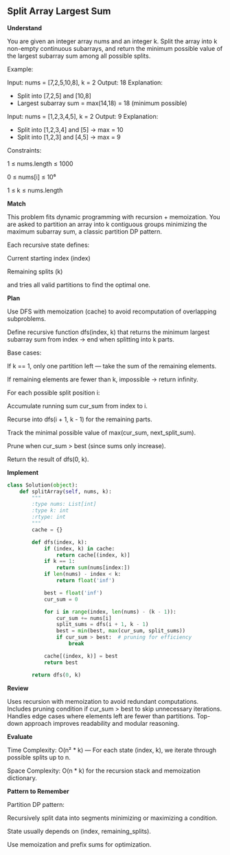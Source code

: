 ## Split Array Largest Sum

**Understand**

You are given an integer array nums and an integer k.
Split the array into k non-empty continuous subarrays, and return the minimum possible value of the largest subarray sum among all possible splits.

Example:

Input: nums = [7,2,5,10,8], k = 2
Output: 18
Explanation:

- Split into [7,2,5] and [10,8]
- Largest subarray sum = max(14,18) = 18 (minimum possible)

Input: nums = [1,2,3,4,5], k = 2
Output: 9
Explanation:

- Split into [1,2,3,4] and [5] → max = 10
- Split into [1,2,3] and [4,5] → max = 9

Constraints:

1 ≤ nums.length ≤ 1000

0 ≤ nums[i] ≤ 10⁶

1 ≤ k ≤ nums.length

**Match**

This problem fits dynamic programming with recursion + memoization.
You are asked to partition an array into k contiguous groups minimizing the maximum subarray sum, a classic partition DP pattern.

Each recursive state defines:

Current starting index (index)

Remaining splits (k)

and tries all valid partitions to find the optimal one.

**Plan**

Use DFS with memoization (cache) to avoid recomputation of overlapping subproblems.

Define recursive function dfs(index, k) that returns the minimum largest subarray sum from index → end when splitting into k parts.

Base cases:

If k == 1, only one partition left — take the sum of the remaining elements.

If remaining elements are fewer than k, impossible → return infinity.

For each possible split position i:

Accumulate running sum cur_sum from index to i.

Recurse into dfs(i + 1, k - 1) for the remaining parts.

Track the minimal possible value of max(cur_sum, next_split_sum).

Prune when cur_sum > best (since sums only increase).

Return the result of dfs(0, k).

**Implement**

```py
class Solution(object):
    def splitArray(self, nums, k):
        """
        :type nums: List[int]
        :type k: int
        :rtype: int
        """
        cache = {}

        def dfs(index, k):
            if (index, k) in cache:
                return cache[(index, k)]
            if k == 1:
                return sum(nums[index:])
            if len(nums) - index < k:
                return float('inf')

            best = float('inf')
            cur_sum = 0

            for i in range(index, len(nums) - (k - 1)):
                cur_sum += nums[i]
                split_sums = dfs(i + 1, k - 1)
                best = min(best, max(cur_sum, split_sums))
                if cur_sum > best:  # pruning for efficiency
                    break

            cache[(index, k)] = best
            return best

        return dfs(0, k)
```

**Review**

Uses recursion with memoization to avoid redundant computations.
Includes pruning condition if cur_sum > best to skip unnecessary iterations.
Handles edge cases where elements left are fewer than partitions.
Top-down approach improves readability and modular reasoning.

**Evaluate**

Time Complexity:
O(n² \* k) — For each state (index, k), we iterate through possible splits up to n.

Space Complexity:
O(n \* k) for the recursion stack and memoization dictionary.

**Pattern to Remember**

Partition DP pattern:

Recursively split data into segments minimizing or maximizing a condition.

State usually depends on (index, remaining_splits).

Use memoization and prefix sums for optimization.
